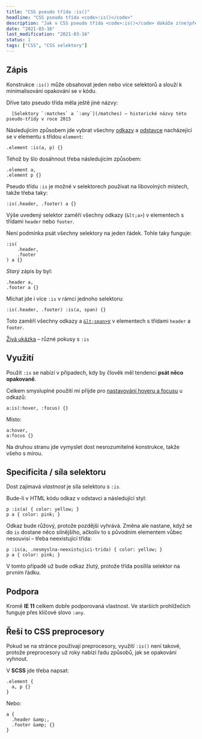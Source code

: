 ```yaml
---
title: "CSS pseudo třída :is()"
headline: "CSS pseudo třída <code>:is()</code>"
description: "Jak v CSS pseudo třída <code>:is()</code> dokáže z(ne)přehlednit styly."
date: "2021-03-16"
last_modification: "2021-03-16"
status: 1
tags: ["CSS", "CSS selektory"]
---
```


## Zápis

Konstrukce `:is()` může obsahovat jeden nebo více selektorů a slouží k minimalisování opakování se v kódu.

Dříve tato pseudo třída měla ještě jiné názvy:

      [Selektory `:matches` a `:any`](/matches) – historické názvy této pseudo-třídy v roce 2015

Následujícím způsobem jde vybrat všechny [odkazy](/odkaz) a [odstavce](/odstavec) nacházející se v elementu s třídou `element`:

```
.element :is(a, p) {}
```

Téhož by šlo dosáhnout třeba následujícím způsobem:

```
.element a,
.element p {}
```

Pseudo třídu `:is` je možné v selektorech používat na libovolných místech, takže třeba taky:

```
:is(.header, .footer) a {}
```

Výše uvedený selektor zaměří všechny odkazy (`&lt;a>`) v elementech s třídami `header` nebo `footer`.

Není podmínka psát všechny selektory na jeden řádek. Tohle taky funguje:

```
:is(
    .header,
    .footer
) a {}
```

*Starý* zápis by byl:

```
.header a,
.footer a {}
```

Míchat jde i více `:is` v rámci jednoho selektoru:

```
:is(.header, .footer) :is(a, span) {}
```

Toto zaměří všechny odkazy a [`&lt;span>`y](/div-span#span) v elementech s třídami `header` a `footer`.

[Živá ukázka](http://kod.djpw.cz/pzad) – různé pokusy s `:is`

## Využití

Použít `:is` se nabízí v případech, kdy by člověk měl tendenci **psát něco opakovaně**.

Celkem smysluplné použití mi přijde pro [nastavování hoveru a focusu](/focus#automaticky) u odkazů:

```
a:is(:hover, :focus) {}
```

Místo:

```
a:hover,
a:focus {}
```

Na druhou stranu jde vymyslet dost nesrozumitelné konstrukce, takže  všeho s mírou.

## Specificita / síla selektoru

Dost zajímavá *vlastnost* je síla selektoru s `:is`.

Bude-li v HTML kódu odkaz v odstavci a následující styl:

```
p :is(a) { color: yellow; }
p a { color: pink; }
```

Odkaz bude růžový, protože pozdější vyhrává. Změna ale nastane, když se do `is` dostane něco silnějšího, ačkoliv to s původním elementem vůbec nesouvisí – třeba neexistující třída:

```
p :is(a, .nesmyslna-neexistujici-trida) { color: yellow; }
p a { color: pink; }
```

V tomto případě už bude odkaz žlutý, protože třída posílila selektor na prvním řádku.

## Podpora

Kromě **IE 11** celkem dobře podporovaná vlastnost. Ve starších prohlížečích funguje přes klíčové slovo `:any`.

## Řeší to CSS preprocesory

Pokud se na stránce používají preprocesory, využití `:is()` není takové, protože preprocesory už roky nabízí řadu způsobů, jak se opakování vyhnout.

V **SCSS** jde třeba napsat:

```
.element {
  a, p {}
}
```

Nebo:

```
a {
  .header &amp;,
  .footer &amp; {}
}
```